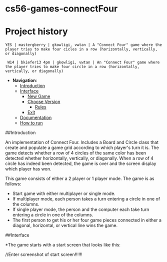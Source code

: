 cs56-games-connectFour
======================

Project history
===============
```
YES | mastergberry | gkowligi, vwtan | A "Connect Four" game where the player tries to make four cicles in a row (horizontally, vertically, or diagonally)
```
```
 W14 | bkiefer13 4pm | gkowligi, vwtan | An "Connect Four" game where the player tries to make four circle in a row (horizontally, vertically, or diagonally)
```


 - __Navigation__: 
   - [Introduction](https://github.com/vwtan/cs56-games-connectfour/blob/master/README.md#introduction)
   - [Interface](https://github.com/vwtan/cs56-games-connectfour/blob/master/README.md#interface)
      - [New Game](https://github.com/vwtan/cs56-games-connectfour/blob/master/README.md#new-game)
      - [Choose Version](https://github.com/vwtan//cs56-games-connectfour/blob/master/README.md#choose-version)
        - [Rules](https://github.com/vwtan//cs56-games-connectfour/blob/master/README.md#rules)
	  - [Exit](https://github.com/vwtan//cs56-games-connectfour/blob/master/README.md#exit)
   - [Documentation](https://github.com/vwtan//cs56-games-connectfour/blob/master/README.md#documentation)
   - [How to run](https://github.com/vwtan/cs56-games-connectfour/blob/master/README.md#how-to-run)


##Introduction

An implementation of Connect Four. Includes a Board and Circle class that create and populate a game grid according to which player's turn it is. The game detects whether a row of 4 circles of the same color has been detected whether horizontally, vertically, or diagonally. When a row of 4 circle has indeed been detected, the game is over and the screen display which player has won.

This game consists of either a 2 player or 1 player mode. The game is as follows:
  - Start game with either multiplayer or single mode.
  - If multiplayer mode, each person takes a turn entering a circle in one of the columns.
  - If single player mode, the person and the computer each take turn entering a circle in one of the columns.
  - The first person to get his or her four game pieces connected in either a diagonal, horizontal, or vertical line wins the game.


##Interface

*The game starts with a start screen that looks like this:

//Enter screenshot of start screen!!!!!!

